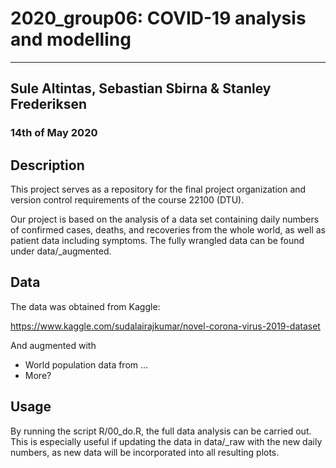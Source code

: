 # 2020_group06: COVID-19 analysis and modelling

---

## Sule Altintas, Sebastian Sbirna & Stanley Frederiksen <br>
### 14th of May 2020

## Description

This project serves as a repository for the final project organization and version control requirements of the course 22100 (DTU).

Our project is based on the analysis of a data set containing daily numbers of confirmed cases, deaths, and recoveries from the whole world, as well as patient data including symptoms. The fully wrangled data can be found under data/_augmented.

## Data

The data was obtained from Kaggle:

https://www.kaggle.com/sudalairajkumar/novel-corona-virus-2019-dataset

And augmented with 

- World population data from ...
- More?

## Usage
By running the script R/00_do.R, the full data analysis can be carried out. This is especially useful if updating the data in data/_raw with the new daily numbers, as new data will be incorporated into all resulting plots.